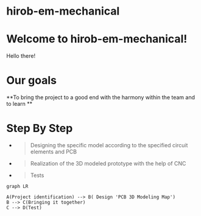 # hirob-em-mechanical

# Welcome to hirob-em-mechanical!

  Hello there!
# Our goals


 **To bring the project to a good end with the harmony within the team and to learn **





# Step By Step
- >Designing the specific model according to the specified circuit elements and PCB
- >Realization of the 3D modeled prototype with the help of CNC
- >Tests




```mermaid
graph LR

A(Project identification) --> B( Design 'PCB 3D Modeling Map')
B --> C(Bringing it together)
C --> D(Test)
```
